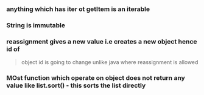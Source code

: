 ### anything which has __iter__ ot __getItem__ is an iterable
### String is immutable
### reassignment gives a new value i.e creates a new object hence id of 
> object id is going to change unlike java where reassignment is allowed

### MOst function which operate on object does not return any value like list.sort() - this sorts the list directly